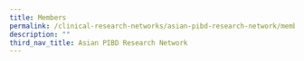```yaml
---
title: Members
permalink: /clinical-research-networks/asian-pibd-research-network/members/
description: ""
third_nav_title: Asian PIBD Research Network
---
```

